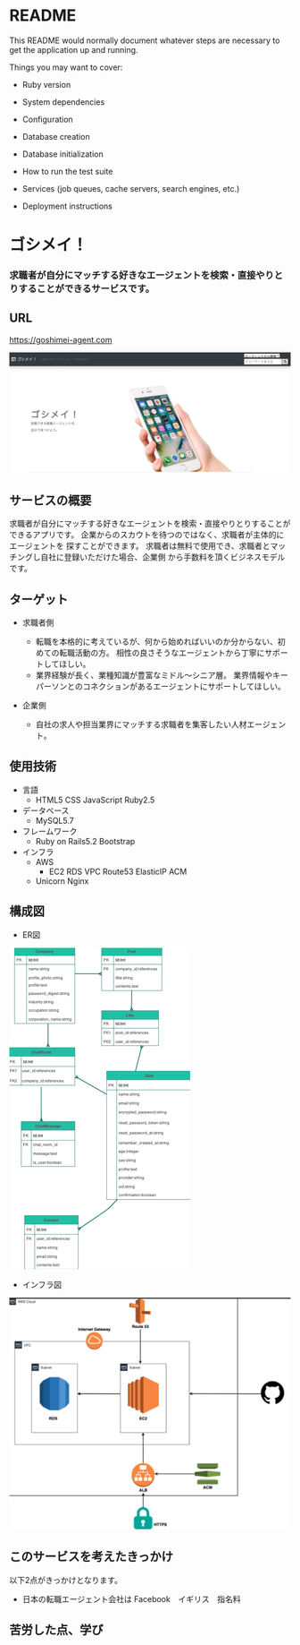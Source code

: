 # README

This README would normally document whatever steps are necessary to get the
application up and running.

Things you may want to cover:

* Ruby version

* System dependencies

* Configuration

* Database creation

* Database initialization

* How to run the test suite

* Services (job queues, cache servers, search engines, etc.)

* Deployment instructions
# ゴシメイ！
### 求職者が自分にマッチする好きなエージェントを検索・直接やりとりすることができるサービスです。

## URL
https://goshimei-agent.com

![](2020-07-14-09-06-28.png)


## サービスの概要
求職者が自分にマッチする好きなエージェントを検索・直接やりとりすることが
できるアプリです。
企業からのスカウトを待つのではなく、求職者が主体的にエージェントを
探すことができます。
求職者は無料で使用でき、求職者とマッチングし自社に登録いただけた場合、企業側
から手数料を頂くビジネスモデルです。


## ターゲット

* 求職者側
  * 転職を本格的に考えているが、何から始めればいいのか分からない、初めての転職活動の方。
    相性の良さそうなエージェントから丁寧にサポートしてほしい。
  * 業界経験が長く、業種知識が豊富なミドル〜シニア層。
    業界情報やキーパーソンとのコネクションがあるエージェントにサポートしてほしい。

* 企業側
  * 自社の求人や担当業界にマッチする求職者を集客したい人材エージェント。


## 使用技術
* 言語
  * HTML5 CSS JavaScript Ruby2.5
* データベース
  * MySQL5.7
* フレームワーク
  * Ruby on Rails5.2 Bootstrap
* インフラ
  * AWS
    * EC2 RDS VPC Route53 ElasticIP ACM
  * Unicorn Nginx

## 構成図
* ER図

![](2020-07-14-09-32-30.png)

* インフラ図

![](2020-07-14-09-36-51.png)

## このサービスを考えたきっかけ

以下2点がきっかけとなります。
* 日本の転職エージェント会社は
Facebook　イギリス　指名料

## 苦労した点、学び
